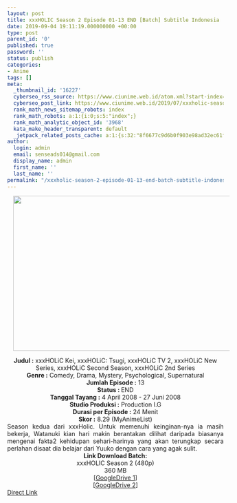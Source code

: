 ```yaml
---
layout: post
title: xxxHOLIC Season 2 Episode 01-13 END [Batch] Subtitle Indonesia
date: 2019-09-04 19:11:19.000000000 +00:00
type: post
parent_id: '0'
published: true
password: ''
status: publish
categories:
- Anime
tags: []
meta:
  _thumbnail_id: '16227'
  cyberseo_rss_source: https://www.ciunime.web.id/atom.xml?start-index=3601&max-results=150
  cyberseo_post_link: https://www.ciunime.web.id/2019/07/xxxholic-season-2-episode-01-13-end.html
  rank_math_news_sitemap_robots: index
  rank_math_robots: a:1:{i:0;s:5:"index";}
  rank_math_analytic_object_id: '3968'
  kata_make_header_transparent: default
  _jetpack_related_posts_cache: a:1:{s:32:"8f6677c9d6b0f903e98ad32ec61f8deb";a:2:{s:7:"expires";i:1651070038;s:7:"payload";a:0:{}}}
author:
  login: admin
  email: senseads014@gmail.com
  display_name: admin
  first_name: ''
  last_name: ''
permalink: "/xxxholic-season-2-episode-01-13-end-batch-subtitle-indonesia/"
---
```

<div class="separator" style="clear: both; text-align: center;"><a href="https://1.bp.blogspot.com/-W_0D98r82MQ/XTge6LcMA8I/AAAAAAAAch0/he7fmGqfarMD9EpdilNnWhCv_r2q4iWIACLcBGAs/s1600/xxxHOLIC%2BSeason%2B2.jpg" imageanchor="1" style="margin-left: 1em; margin-right: 1em;"><img border="0" data-original-height="720" data-original-width="1280" height="360" src="{{ site.baseurl }}/assets/2019/09/xxxHOLIC%2BSeason%2B2.jpg" width="640" /></a></div>
<p>
<div style="text-align: center;"><b>Judul</b><b><b> </b>:</b> xxxHOLiC Kei, xxxHOLiC: Tsugi, xxxHOLiC TV 2, xxxHOLiC New Series, xxxHOLiC Second Season, xxxHOLiC 2nd Series </div>
<div style="text-align: center;"><b><b>Genre :</b></b> Comedy, Drama, Mystery, Psychological, Supernatural</div>
<div style="text-align: center;"><b>Jumlah Episode :</b> 13<br /><b>Status :&nbsp;</b>END<br /><b>Tanggal Tayang :</b> 4 April 2008 - 27 Juni 2008<br /><b>Studio Produksi :</b> Production I.G<br /><b>Durasi per Episode :</b> 24 Menit</div>
<div style="text-align: center;"><b>Skor :</b> 8.29 (MyAnimeList)</div>
<div style="text-align: center;"></div>
<div style="text-align: justify;"><span class="isi">Season kedua dari xxxHolic. Untuk memenuhi keinginan-nya ia masih bekerja, Watanuki kian hari makin berantakan dilihat daripada biasanya mengenai fakta2 kehidupan sehari-harinya yang akan terungkap secara perlahan disaat dia belajar dari Yuuko dengan cara yang agak sulit.</span></div>
<div style="text-align: justify;"></div>
<div style="text-align: justify;"></div>
<div style="text-align: center;"><b>Link Download Batch:</b></div>
<div style="text-align: center;"></div>
<div style="text-align: center;">xxxHOLIC Season 2 (480p)</div>
<div style="text-align: center;">
<div style="text-align: center;">
<div style="text-align: center;">360 MB</div>
<div style="text-align: center;">[<a href="https://drive.google.com/file/d/1Ds9yzCa4EId7Ekzy2ZGY9Jfxwy3wtTee/view" target="_blank" rel="noopener">GoogleDrive 1</a>]<br />[<a href="https://drive.google.com/file/d/1jhRRNL1XNeiSrfnM0mGRaOYqKBToPbBp/view" target="_blank" rel="noopener">GoogleDrive 2</a>]</div>
</div>
</div>
<link rel="stylesheet" href="https://cdnjs.cloudflare.com/ajax/libs/font-awesome/4.7.0/css/font-awesome.min.css" />
<div class="divbtn"> <a href="https://handymansurrender.com/fihup8buzv?key=94550f7ce39444073321dde3b8782f97" class="btn"><i class="fa fa-download"></i> Direct Link</a> </div>
